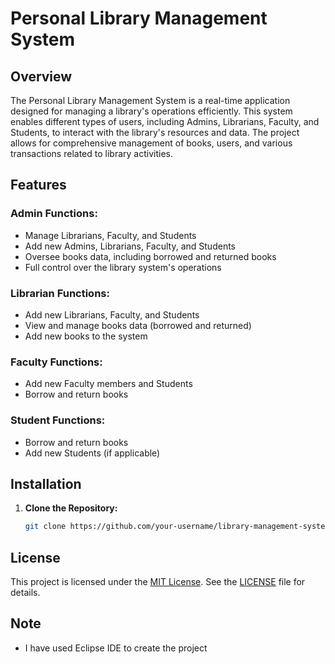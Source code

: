 # Personal Library Management System

## Overview

The Personal Library Management System is a real-time application designed for managing a library's operations efficiently. This system enables different types of users, including Admins, Librarians, Faculty, and Students, to interact with the library's resources and data. The project allows for comprehensive management of books, users, and various transactions related to library activities.

## Features

### Admin Functions:
- Manage Librarians, Faculty, and Students
- Add new Admins, Librarians, Faculty, and Students
- Oversee books data, including borrowed and returned books
- Full control over the library system's operations

### Librarian Functions:
- Add new Librarians, Faculty, and Students
- View and manage books data (borrowed and returned)
- Add new books to the system

### Faculty Functions:
- Add new Faculty members and Students
- Borrow and return books

### Student Functions:
- Borrow and return books
- Add new Students (if applicable)

## Installation

1. **Clone the Repository:**

   ```bash
   git clone https://github.com/your-username/library-management-system.git

## License

This project is licensed under the [MIT License](https://opensource.org/licenses/MIT). See the [LICENSE](LICENSE) file for details.

## Note
- I have used Eclipse IDE to create the project

